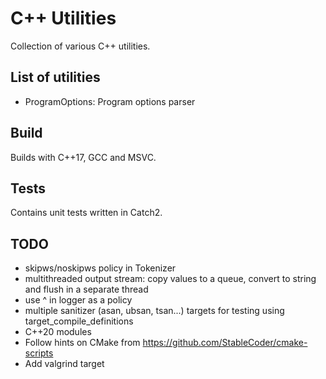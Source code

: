 # C++ Utilities

Collection of various C++ utilities.

## List of utilities

- ProgramOptions: Program options parser

## Build

Builds with C++17, GCC and MSVC.

## Tests

Contains unit tests written in Catch2.

## TODO
- skipws/noskipws policy in Tokenizer
- multithreaded output stream: copy values to a queue, convert to string and flush in a separate thread
- use ^ in logger as a policy
- multiple sanitizer (asan, ubsan, tsan...) targets for testing using target_compile_definitions
- C++20 modules
- Follow hints on CMake from https://github.com/StableCoder/cmake-scripts
- Add valgrind target